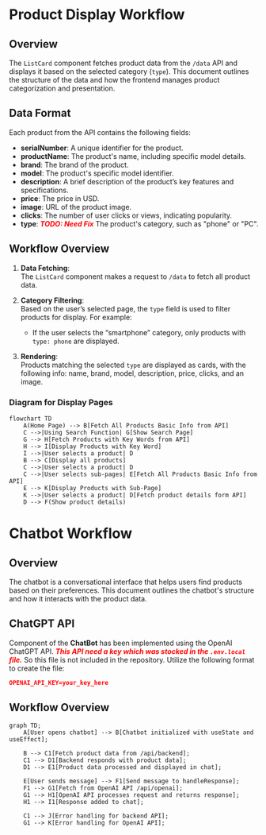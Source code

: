 # Product Display Workflow

## Overview
The `ListCard` component fetches product data from the `/data` API and displays it based on the selected category (`type`). This document outlines the structure of the data and how the frontend manages product categorization and presentation.

## Data Format
Each product from the API contains the following fields:

- **serialNumber**: A unique identifier for the product.
- **productName**: The product's name, including specific model details.
- **brand**: The brand of the product.
- **model**: The product's specific model identifier.
- **description**: A brief description of the product’s key features and specifications.
- **price**: The price in USD.
- **image**: URL of the product image.
- **clicks**: The number of user clicks or views, indicating popularity.
- **type**: <font color='red'>**_TODO: Need Fix_**</font> The product's category, such as "phone" or "PC".

## Workflow Overview

1. **Data Fetching**:  
   The `ListCard` component makes a request to `/data` to fetch all product data.
   
2. **Category Filtering**:  
   Based on the user’s selected page, the `type` field is used to filter products for display. For example:
   - If the user selects the “smartphone” category, only products with `type: phone` are displayed.

3. **Rendering**:  
   Products matching the selected `type` are displayed as cards, with the following info: name, brand, model, description, price, clicks, and an image.

### Diagram for Display Pages

```mermaid
flowchart TD
    A(Home Page) --> B[Fetch All Products Basic Info from API]
    C -->|Using Search Function| G[Show Search Page]
    G --> H[Fetch Products with Key Words from API]
    H --> I[Display Products with Key Word]
    I -->|User selects a product| D
    B --> C[Display all products]
    C -->|User selects a product| D
    C -->|User selects sub-pages| E[Fetch All Products Basic Info from API]
    E --> K[Display Products with Sub-Page]
    K -->|User selects a product| D[Fetch product details form API]
    D --> F(Show product details)
```

# Chatbot Workflow

## Overview
The chatbot is a conversational interface that helps users find products based on their preferences. This document outlines the chatbot's structure and how it interacts with the product data.

## ChatGPT API 
Component of the __ChatBot__ has been implemented using the OpenAI ChatGPT API.  <font color='red'>**_This API need a key which was stocked in the `.env.local` file._**</font> So this file is not included in the repository. Utilize the following format to create the file:
```json
OPENAI_API_KEY=your_key_here
```

## Workflow Overview
```mermaid
graph TD;
    A[User opens chatbot] --> B[Chatbot initialized with useState and useEffect];
    
    B --> C1[Fetch product data from /api/backend];
    C1 --> D1[Backend responds with product data];
    D1 --> E1[Product data processed and displayed in chat];

    E[User sends message] --> F1[Send message to handleResponse];
    F1 --> G1[Fetch from OpenAI API /api/openai];
    G1 --> H1[OpenAI API processes request and returns response];
    H1 --> I1[Response added to chat];

    C1 --> J[Error handling for backend API];
    G1 --> K[Error handling for OpenAI API];
```
